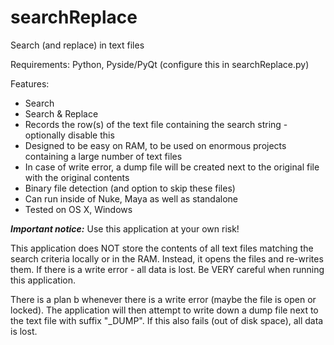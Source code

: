 searchReplace
=============

Search (and replace) in text files

Requirements: Python, Pyside/PyQt (configure this in searchReplace.py)

Features:
* Search
* Search & Replace
* Records the row(s) of the text file containing the search string - optionally disable this
* Designed to be easy on RAM, to be used on enormous projects containing a large number of text files
* In case of write error, a dump file will be created next to the original file with the original contents
* Binary file detection (and option to skip these files)
* Can run inside of Nuke, Maya as well as standalone
* Tested on OS X, Windows


***Important notice:*** Use this application at your own risk!

This application does NOT store the contents of all text files matching the search criteria locally or in the RAM. Instead, it opens the files and re-writes them. If there is a write error - all data is lost. Be VERY careful when running this application.

There is a plan b whenever there is a write error (maybe the file is open or locked). The application will then attempt to write down a dump file next to the text file with suffix "_DUMP". If this also fails (out of disk space), all data is lost.
